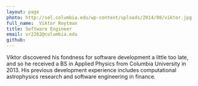 ```yaml
---
layout: page
photo: http://sel.columbia.edu/wp-content/uploads/2014/08/viktor.jpg
full_name:  Viktor Roytman
title: Software Engineer
email: vr2262@columbia.edu
github: 
---
```

Viktor discovered his fondness for software development a little too late, and so he received a BS in Applied Physics from Columbia University in 2013. His previous development experience includes computational astrophysics research and software engineering in finance.
